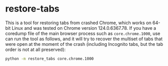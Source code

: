 restore-tabs
===

This is a tool for restoring tabs from crashed Chrome, which works on 64-bit Linux and was
tested on Chrome version 124.0.6367.78. If you have a coredump file of the main browser process
such as `core.chrome.1000`, use can run the tool as follows, and it will try to recover the multiset
of tabs that were open at the moment of the crash (including Incognito tabs, but the tab order
is not at all preserved):
```sh
python -m restore_tabs core.chrome.1000
```
